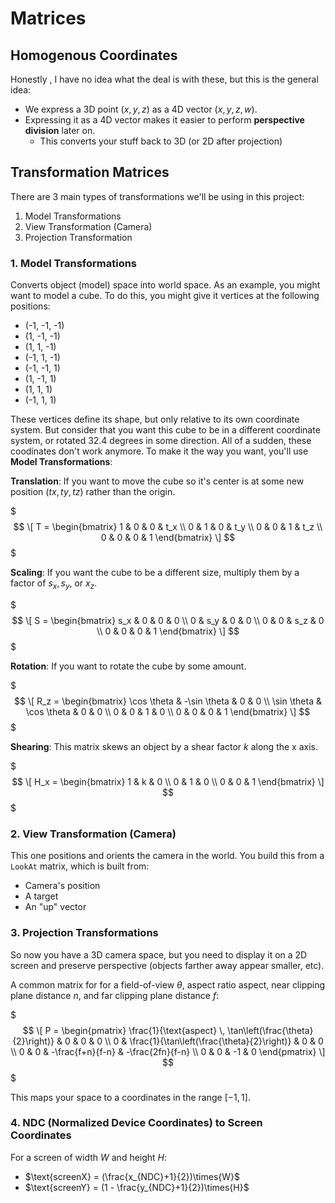 # Matrices
## Homogenous Coordinates
<!-- TODO: learn about these boyos -->
Honestly , I have no idea what the deal is with these, but this is the general idea:
* We express a 3D point $(x, y, z)$ as a 4D vector $(x, y, z, w)$.
* Expressing it as a 4D vector makes it easier to perform **perspective division** later on.
    * This converts your stuff back to 3D (or 2D after projection)

## Transformation Matrices
There are 3 main types of transformations we'll be using in this project:
1. Model Transformations
2. View Transformation (Camera)
3. Projection Transformation

### 1. Model Transformations
Converts object (model) space into world space. As an example, you might want to model a cube. To do this, you might give it vertices at the following positions:
* (-1, -1, -1)
* (1, -1, -1)
* (1, 1, -1)
* (-1, 1, -1)
* (-1, -1, 1)
* (1, -1, 1)
* (1, 1, 1)
* (-1, 1, 1)

These vertices define its shape, but only relative to its own coordinate system. But consider that you want this cube to be in a different coordinate system, or rotated 32.4 degrees in some direction. All of a sudden, these coodinates don't work anymore. To make it the way you want, you'll use **Model Transformations**:

**Translation**: If you want to move the cube so it's center is at some new position $(tx, ty, tz)$ rather than the origin.

$$$
\[
T = \begin{bmatrix}
1 & 0 & 0 & t_x \\
0 & 1 & 0 & t_y \\
0 & 0 & 1 & t_z \\
0 & 0 & 0 & 1 
\end{bmatrix}
\]
$$$

**Scaling**: If you want the cube to be a different size, multiply them by a factor of $s_x, s_y,$ or $x_z$.

$$$
\[
S = \begin{bmatrix}
s_x & 0   & 0   & 0 \\
0   & s_y & 0   & 0 \\
0   & 0   & s_z & 0 \\
0   & 0   & 0   & 1 
\end{bmatrix}
\]
$$$

**Rotation**: If you want to rotate the cube by some amount.

$$$
\[
R_z = \begin{bmatrix}
\cos \theta & -\sin \theta & 0 & 0 \\
\sin \theta & \cos \theta  & 0 & 0 \\
0           & 0            & 1 & 0 \\
0           & 0            & 0 & 1 
\end{bmatrix}
\]
$$$

**Shearing**: This matrix skews an object by a shear factor $k$ along the x axis.

$$$
\[
H_x = \begin{bmatrix}
1 & k & 0 \\
0 & 1 & 0 \\
0 & 0 & 1 
\end{bmatrix}
\]
$$$

### 2. View Transformation (Camera)
This one positions and orients the camera in the world. You build this from a `LookAt` matrix, which is built from:
* Camera's position
* A target
* An "up" vector

### 3. Projection Transformations
So now you have a 3D camera space, but you need to display it on a 2D screen and preserve perspective (objects farther away appear smaller, etc).

A common matrix for for a field-of-view $\theta$, aspect ratio $\text{aspect}$, near clipping plane distance $n$, and far clipping plane distance $f$:

$$$
\[
P = \begin{pmatrix}
\frac{1}{\text{aspect} \, \tan\left(\frac{\theta}{2}\right)} & 0 & 0 & 0 \\
0 & \frac{1}{\tan\left(\frac{\theta}{2}\right)} & 0 & 0 \\
0 & 0 & -\frac{f+n}{f-n} & -\frac{2fn}{f-n} \\
0 & 0 & -1 & 0
\end{pmatrix}
\]
$$$

This maps your space to a coordinates in the range $[-1,1]$.

### 4. NDC (Normalized Device Coordinates) to Screen Coordinates
For a screen of width $W$ and height $H$:
* $\text{screenX} = (\frac{x_{NDC}+1}{2})\times{W}$
* $\text{screenY} = (1 - \frac{y_{NDC}+1}{2})\times{H}$


